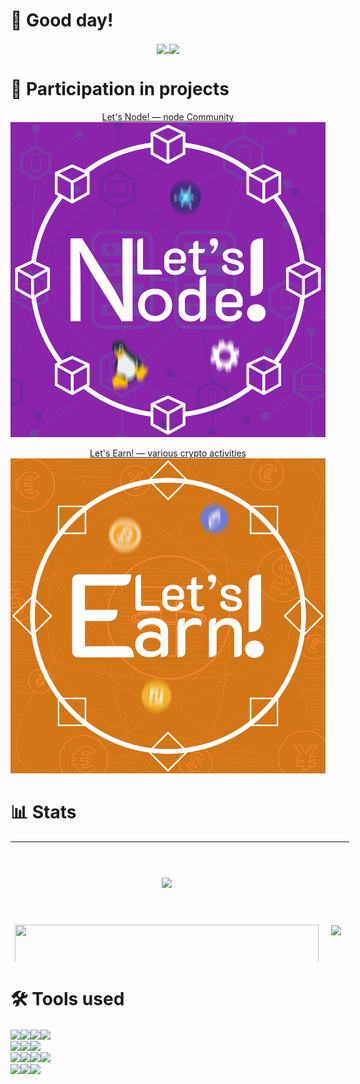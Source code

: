 # 👋 Good day!

<p align="center">
	<a href="https://github.com/SecorD0" target="_blank">
		<img align="center" src="https://komarev.com/ghpvc/?username=SecorD0&style=flat-square&color=fc3a5a&label=Visitors" />
	</a>
	<a href="https://github.com/SecorD0?tab=followers" target="_blank">
		<img align="center" src="https://img.shields.io/github/followers/SecorD0?style=social" />
	</a>
</p>

# 🔗 Participation in projects

<p align="center">
	<a href="https://t.me/letskynode" target="_blank">Let's Node! — node Community</a>
	<a href="https://t.me/letskynode" target="_blank">
		<img src="./lets_node.png" />
	</a>
</p>

<p align="center">
	<a href="https://t.me/LetsEarnChannel" target="_blank">Let's Earn! — various crypto activities</a>
	<a href="https://t.me/LetsEarnChannel" target="_blank">
		<img src="./lets_earn.png" />
	</a>
</p>



# 📊 Stats

<table style="height: 193px; width: 695px;">
	<tbody>
		<tr style="height: 125px;">
			<td style="width: 10px; height: 125px; text-align: center; vertical-align: middle;">
				<a href="https://github.com/SecorD0">
					<img src="https://github-readme-stats.vercel.app/api?username=SecorD0&bg_color=45,300743,8a2aa9,9c1b66,b5347c&title_color=fff&text_color=fff&show_icons=true&icon_color=fff" align="center" />
				</a>
			</td>
			<td style="width: 28px; height: 118px; text-align: center; vertical-align: middle;" rowspan="2">
				<a href="https://github.com/SecorD0">
					<img src="https://github-readme-stats.vercel.app/api/top-langs/?username=SecorD0&bg_color=45,300743,8a2aa9,9c1b66,b5347c&title_color=fff&text_color=fff" align="center" />
				</a>
			</td>
		</tr>
		<tr style="height: 111px;">
			<td style="width: 10px; height: 111px; text-align: center; vertical-align: middle;">
				<a href="https://github.com/SecorD0/utils">
					<img src="https://github-readme-stats.vercel.app/api/pin?username=SecorD0&repo=utils&bg_color=45,300743,8a2aa9,9c1b66,b5347c&title_color=fff&text_color=fff&icon_color=fff" width="486" height="146" align="center" />
				</a>
			</td>
		</tr>
	</tbody>
</table>

# 🛠 Tools used

<p><a href="https://github.com/SecorD0" target="_blank" rel="noopener"> <img src="https://img.shields.io/badge/Operation systems--information?style=flat-square&amp;logoColor=000&amp;color=ffff00" align="center" /></a><a href="https://en.wikipedia.org/wiki/Linux" target="_blank" rel="noopener"><img src="https://img.shields.io/badge/Linux-informational?style=flat-square&amp;logo=linux&amp;logoColor=000&amp;color=ffff00" align="center" /></a><a href="https://en.wikipedia.org/wiki/Microsoft_Windows" target="_blank" rel="noopener"><img src="https://img.shields.io/badge/Windows-informational?style=flat-square&amp;logo=windows&amp;logoColor=fff&amp;color=0178d4" align="center" /></a><a href="https://en.wikipedia.org/wiki/Android_(operating_system)" target="_blank" rel="noopener"><img src="https://img.shields.io/badge/Android-informational?style=flat-square&amp;logo=android&amp;text_color=fff&amp;logoColor=fff&amp;color=a3c739" align="center" /> <br /> </a> <a href="https://github.com/SecorD0" target="_blank" rel="noopener"> <img src="https://img.shields.io/badge/Languages--information?style=flat-square&amp;color=3474a7" align="center" /></a><a href="https://en.wikipedia.org/wiki/Python_(programming_language)" target="_blank" rel="noopener"><img src="https://img.shields.io/badge/Python-informational?style=flat-square&amp;logo=python&amp;logoColor=fff&amp;color=3474a7" align="center" /></a><a href="https://en.wikipedia.org/wiki/Bash_(Unix_shell)" target="_blank" rel="noopener"><img src="https://img.shields.io/badge/Bash-informational?style=flat-square&amp;logo=gnu-bash&amp;logoColor=fff&amp;color=3e474a" align="center" /> </a> <a> <br /> </a> <a href="https://github.com/SecorD0" target="_blank" rel="noopener"> <img src="https://img.shields.io/badge/Tools--information?style=flat-square&amp;color=2395ec" align="center" /></a><a href="https://en.wikipedia.org/wiki/Docker_(software)" target="_blank" rel="noopener"><img src="https://img.shields.io/badge/Docker-informational?style=flat-square&amp;logo=docker&amp;logoColor=fff&amp;color=2395ec" align="center" /></a><a href="https://en.wikipedia.org/wiki/Grafana" target="_blank" rel="noopener"><img src="https://img.shields.io/badge/Grafana-informational?style=flat-square&amp;logo=grafana&amp;logoColor=fff&amp;color=f15b25" align="center" /></a><a href="https://en.wikipedia.org/wiki/InfluxDB" target="_blank" rel="noopener"><img src="https://img.shields.io/badge/InfluxDB-informational?style=flat-square&amp;logo=influxdb&amp;logoColor=fff&amp;color=22adf6" align="center" /> </a> <br /> <a href="https://github.com/SecorD0" target="_blank" rel="noopener"> <img src="https://img.shields.io/badge/Hostings--information?style=flat-square&amp;color=ffb400" align="center" /></a><a href="https://contabo.com/en/" target="_blank" rel="noopener"><img src="https://img.shields.io/badge/Contabo-informational?style=flat-square&amp;logoColor=fff&amp;color=ffb400" align="center" /></a><a href="https://hetzner.cloud/?ref=VLYST6YYvi30" target="_blank" rel="noopener"><img src="https://img.shields.io/badge/Hetzner-informational?style=flat-square&amp;logo=hetzner&amp;logoColor=fff&amp;color=d50c2c" align="center" /> </a></p>
